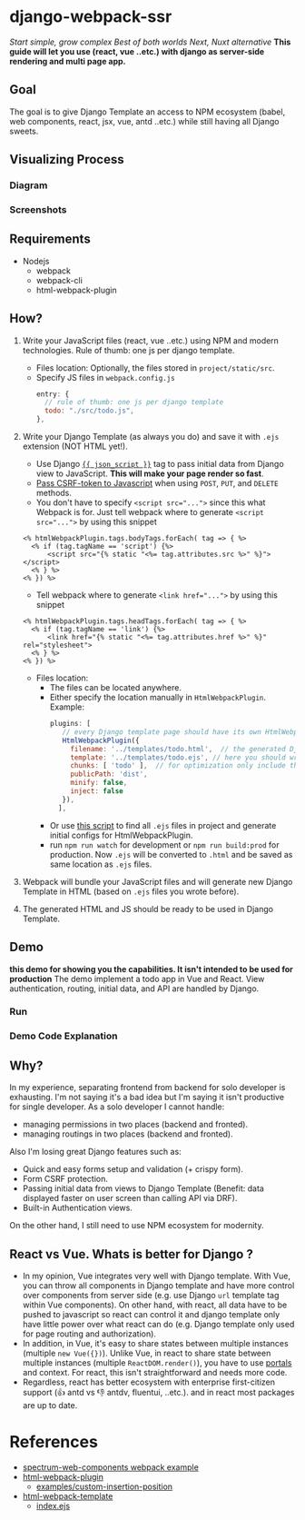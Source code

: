 # django-webpack-ssr

*Start simple, grow complex*
*Best of both worlds*
*Next, Nuxt alternative*
**This guide will let you use (react, vue ..etc.) with django as server-side rendering and multi page app.**

## Goal 

The goal is to give Django Template an access to NPM ecosystem (babel, web components, react, jsx, vue, antd ..etc.) while still having all Django sweets. 

## Visualizing Process
### Diagram
### Screenshots

## Requirements

- Nodejs
  - webpack
  - webpack-cli
  - html-webpack-plugin

## How?

1. Write your JavaScript files (react, vue ..etc.) using NPM and modern technologies. Rule of thumb: one js per django template.
   - Files location: Optionally, the files stored in `project/static/src`.
   - Specify JS files in `webpack.config.js`
     ```javascript
     entry: {
       // rule of thumb: one js per django template
       todo: "./src/todo.js",
     },
     ```

2. Write your Django Template (as always you do) and save it with `.ejs` extension (NOT HTML yet!).
   - Use Django [`{{ json_script }}`](https://docs.djangoproject.com/en/3.1/ref/templates/builtins/#json-script) tag to pass initial data from Django view to JavaScript. **This will make your page render so fast**. 
   - [Pass CSRF-token to Javascript](https://docs.djangoproject.com/en/3.1/ref/csrf/#acquiring-the-token-if-csrf-use-sessions-or-csrf-cookie-httponly-is-true) when using `POST`, `PUT`, and `DELETE` methods.
   - You don't have to specify `<script src="...">` since this what Webpack is for. Just tell webpack where to generate `<script src="...">` by using this snippet
    ```ejs
    <% htmlWebpackPlugin.tags.bodyTags.forEach( tag => { %>
      <% if (tag.tagName == 'script') {%>
          <script src="{% static "<%= tag.attributes.src %>" %}"></script>
      <% } %>
    <% }) %>
    ```
   - Tell webpack where to generate `<link href="...">` by using this snippet
    ```ejs
    <% htmlWebpackPlugin.tags.headTags.forEach( tag => { %>
      <% if (tag.tagName == 'link') {%>
          <link href="{% static "<%= tag.attributes.href %>" %}" rel="stylesheet">
      <% } %>
    <% }) %>
    ```
   - Files location:
     - The files can be located anywhere.
     - Either specify the location manually in `HtmlWebpackPlugin`. Example:
       ```javascript
       plugins: [
          // every Django template page should have its own HtmlWebpackPlugin
          HtmlWebpackPlugin({
            filename: '../templates/todo.html',  // the generated Django template file name
            template: '../templates/todo.ejs', // here you should write your Django template which will be used to generate the actual django template (todo.html)
            chunks: [ 'todo' ],  // for optimization only include the needed entry (bundles)
            publicPath: 'dist',
            minify: false,
            inject: false
          }),
	     ],
       ```
     - Or use [this script](project/static/html-webpack-plugin-generator.js) to find all `.ejs` files in project and generate initial configs for HtmlWebpackPlugin.
     - run `npm run watch` for development or `npm run build:prod` for production. Now `.ejs` will be converted to `.html` and be saved as same location as `.ejs` files. 

3. Webpack will bundle your JavaScript files and will generate new Django Template in HTML (based on `.ejs` files you wrote before).

4. The generated HTML and JS should be ready to be used in Django Template.

## Demo
**this demo for showing you the capabilities. It isn't intended to be used for production**
The demo implement a todo app in Vue and React. View authentication, routing, initial data, and API are handled by Django.

### Run

### Demo Code Explanation

## Why?

In my experience, separating frontend from backend for solo developer is exhausting. I'm not saying it's a bad idea but I'm saying it isn't productive for single developer. As a solo developer I cannot handle:

- managing permissions in two places (backend and fronted).
- managing routings in two places (backend and fronted).

Also I'm losing great Django features such as:

- Quick and easy forms setup and validation (+ crispy form). 
- Form CSRF protection. 
- Passing initial data from views to Django Template (Benefit: data displayed faster on user screen than calling API via DRF).
- Built-in Authentication views.

On the other hand, I still need to use NPM ecosystem for modernity.

## React vs Vue. Whats is better for Django ?

- In my opinion, Vue integrates very well with Django template. With Vue, you can throw all components in Django template and have more control over components from server side (e.g. use Django `url` template tag within Vue components). On other hand, with react, all data have to be pushed to javascript so react can control it and django template only have little power over what react can do (e.g. Django template only used for page routing and authorization).
- In addition, in Vue, it's easy to share states between multiple instances (multiple `new Vue({})`). Unlike Vue, in react to share state between multiple instances (multiple `ReactDOM.render()`), you have to use [portals](https://reactjs.org/docs/portals.html) and context. For react, this isn't straightforward and needs more code.
- Regardless, react has better ecosystem with enterprise first-citizen support (👍 antd vs 👎 antdv, fluentui, ..etc.). and in react most packages are up to date.

# References

- [spectrum-web-components webpack example](https://github.com/adobe/spectrum-web-components/tree/main/projects/example-project-webpack)
- [html-webpack-plugin](https://github.com/jantimon/html-webpack-plugin)
  - [examples/custom-insertion-position](https://github.com/jantimon/html-webpack-plugin/tree/master/examples/custom-insertion-position)
- [html-webpack-template](https://github.com/jaketrent/html-webpack-template)
  - [index.ejs](https://github.com/jaketrent/html-webpack-template/blob/master/index.ejs)
